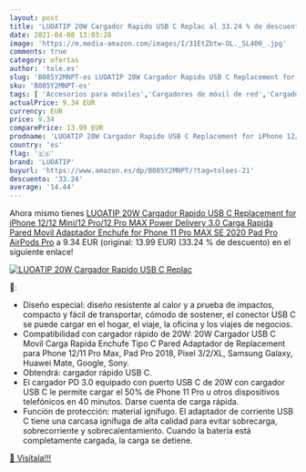 ```yaml
---
layout: post
title: 'LUOATIP 20W Cargador Rapido USB C Replac al 33.24 % de descuento'
date: 2021-04-08 13:03:28
image: 'https://m.media-amazon.com/images/I/31EtZbtw-OL._SL400_.jpg'
comments: true
category: ofertas
author: 'tole.es'
slug: 'B085Y2MNPT-es LUOATIP 20W Cargador Rapido USB C Replacement for iPhone...'
sku: 'B085Y2MNPT-es'
tags: [ 'Accesorios para móviles','Cargadores de móvil de red','Cargadores para móviles','Comunicación móvil y accesorios','Electrónica','iphone','luoatip', ]
actualPrice: 9.34 EUR
currency: EUR
price: 9.34
comparePrice: 13.99 EUR
prodname: 'LUOATIP 20W Cargador Rapido USB C Replacement for iPhone 12/12 Mini/12 Pro/12 Pro MAX  Power Delivery 3.0 Carga Rapida Pared Movil Adaptador Enchufe for Phone 11 Pro MAX SE 2020  Pad Pro  AirPods Pro'
country: 'es'
flag: '🇪🇸'
brand: 'LUOATIP'
buyurl: 'https://www.amazon.es/dp/B085Y2MNPT/?tag=tolees-21'
descuento: '33.24'
average: '14.44'
---
```


Ahora mismo tienes [LUOATIP 20W Cargador Rapido USB C Replacement for iPhone 12/12 Mini/12 Pro/12 Pro MAX  Power Delivery 3.0 Carga Rapida Pared Movil Adaptador Enchufe for Phone 11 Pro MAX SE 2020  Pad Pro  AirPods Pro](https://www.amazon.es/dp/B085Y2MNPT/?tag=tolees-21) a 9.34 EUR (original: 13.99 EUR) (33.24 %  de descuento) en el siguiente enlace!

[![LUOATIP 20W Cargador Rapido USB C Replac](https://m.media-amazon.com/images/I/31EtZbtw-OL._SL400_.jpg)](https://www.amazon.es/dp/B085Y2MNPT/?tag=tolees-21)

🔎:

- Diseño especial: diseño resistente al calor y a prueba de impactos, compacto y fácil de transportar, cómodo de sostener, el conector USB C se puede cargar en el hogar, el viaje, la oficina y los viajes de negocios.
- Compatibilidad con cargador rápido de 20W: 20W Cargador USB C Movil Carga Rapida Enchufe Tipo C Pared Adaptador de Replacement para Phone 12/11 Pro Max, Pad Pro 2018, Pixel 3/2/XL, Samsung Galaxy, Huawei Mate, Google, Sony.
- Obtendrá: cargador rápido USB C.
- El cargador PD 3.0 equipado con puerto USB C de 20W con cargador USB C le permite cargar el 50% de Phone 11 Pro u otros dispositivos telefónicos en 40 minutos. Darse cuenta de carga rápida.
- Función de protección: material ignífugo. El adaptador de corriente USB C tiene una carcasa ignífuga de alta calidad para evitar sobrecarga, sobrecorriente y sobrecalentamiento. Cuando la batería está completamente cargada, la carga se detiene.

[🛒 Visítala!!!](https://www.amazon.es/dp/B085Y2MNPT/?tag=tolees-21)
